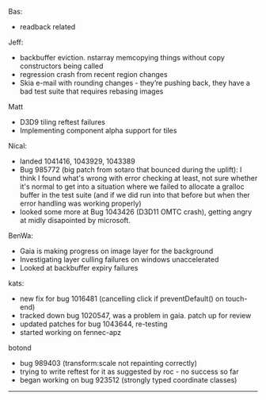 Bas:
* readback related

Jeff:
* backbuffer eviction.  nstarray memcopying things without copy constructors being called
* regression crash from recent region changes
* Skia e-mail with rounding changes - they’re pushing back, they have a bad test suite that requires rebasing images

Matt
* D3D9 tiling reftest failures
* Implementing component alpha support for tiles

Nical:
* landed 1041416, 1043929, 1043389
* Bug 985772 (big patch from sotaro that bounced during the uplift): I think I found what's wrong with error checking at least, not sure whether it's normal to get into a situation where we failed to allocate a gralloc buffer in the test suite (and if we did run into that before but when ther error handling was working properly)
* looked some more at Bug 1043426 (D3D11 OMTC crash), getting angry at midly disapointed by microsoft.

BenWa:
* Gaia is making progress on image layer for the background
* Investigating layer culling failures on windows unaccelerated
* Looked at backbuffer expiry failures

kats:
* new fix for bug 1016481 (cancelling click if preventDefault() on touch-end)
* tracked down bug 1020547, was a problem in gaia. patch up for review
* updated patches for bug 1043644, re-testing
* started working on fennec-apz

botond
* bug 989403 (transform:scale not repainting correctly)
* trying to write reftest for it as suggested by roc - no success so far
* began working on bug 923512 (strongly typed coordinate classes)

________________


